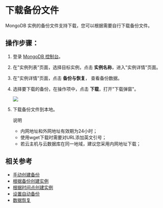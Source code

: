 # 下载备份文件

MongoDB 实例的备份文件支持下载，您可以根据需要自行下载备份文件。

## 操作步骤：
1. 登录 [MongoDB 控制台](https://mongodb-console.jdcloud.com/mongodb)。
1. 在"实例列表"页面，选择目标实例，点击 **实例名称**，进入"实例详情"页面。
1. 在"实例详情"页面，点击 **备份与恢复**， 查看备份数据。
1. 选择要下载的备份，在操作项中，点击 **下载**，打开"下载弹窗"。
	
    ![](https://github.com/jdcloudcom/cn/blob/master/image/mongodb/mongo-020.png)

1. 下载备份文件到本地。

	说明
	
	- 内网地址和外网地址有效期为24小时；
	- 使用wget下载时需要对URL添加英文引号；
	- 若云主机与云数据库在同一地域，建议您采用内网地址下载；

## 相关参考

- [手动创建备份](Create-Backup.md)
- [根据备份创建实例](Create-Instance-by-Backup.md)
- [根据时间点创建实例](Create-Instance-by-Point-in-Time.md)
- [设置自动备份](Modify-Backup-Policy.md)
- [数据恢复](Restore-Instance.md)
